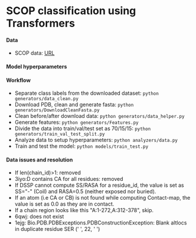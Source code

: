 # SCOP classification using Transformers

#### Data
* SCOP data: [URL](https://scop.mrc-lmb.cam.ac.uk/files/scop-cla-latest.txt)

#### Model hyperparameters


#### Workflow
* Separate class labels from the downloaded dataset: `python generators/data_clean.py`
* Download PDB, clean and generate fasta: `python generators/DownloadCleanFasta.py`
* Clean before/after download data: `python generators/data_helper.py`
* Generate features: `python generators/Features.py`
* Divide the data into train/val/test set as 70/15/15: `python generators/train_val_test_split.py`
* Analyze data to setup hyperparameters: `python analyzers/data.py`
* Train and test the model: `python models/train_test.py`

#### Data issues and resolution
* If len(chain_id)>1: removed
* 3iyo:D contains CA for all residues: removed
* If DSSP cannot compute SS/RASA for a residue_id, the value is set as SS="-" (Coil) and RASA=0.5 (neither exposed nor buried).
* If an atom (i.e CA or CB) is not found while computing Contact-map, the value is set as 0.0 as they are in contact.
* If a chain region looks like this "A:1-272,A:312-378", skip.
* 6qwj: does not exist
* 1ejg: Bio.PDB.PDBExceptions.PDBConstructionException: Blank altlocs in duplicate residue SER (' ', 22, ' ')